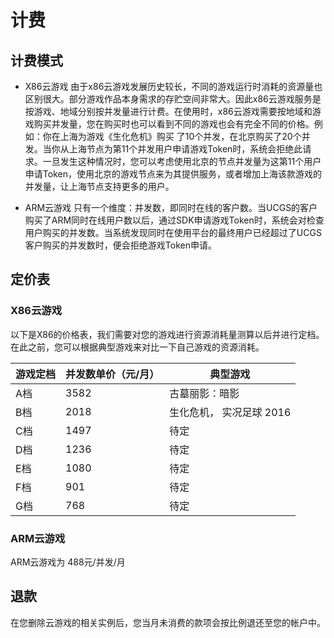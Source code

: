 # 计费

## 计费模式
- X86云游戏
由于x86云游戏发展历史较长，不同的游戏运行时消耗的资源量也区别很大。部分游戏作品本身需求的存贮空间非常大。因此x86云游戏服务是按游戏、地域分别按并发量进行计费。在使用时，x86云游戏需要按地域和游戏购买并发量，您在购买时也可以看到不同的游戏也会有完全不同的价格。例如：你在上海为游戏《生化危机》购买 了10个并发，在北京购买了20个并发。当你从上海节点为第11个并发用户申请游戏Token时，系统会拒绝此请求。一旦发生这种情况时，您可以考虑使用北京的节点并发量为这第11个用户申请Token，使用北京的游戏节点来为其提供服务，或者增加上海该款游戏的并发量，让上海节点支持更多的用户。

- ARM云游戏
只有一个维度：并发数，即同时在线的客户数。当UCGS的客户购买了ARM同时在线用户数以后，通过SDK申请游戏Token时，系统会对检查用户购买的并发数。当系统发现同时在使用平台的最终用户已经超过了UCGS客户购买的并发数时，便会拒绝游戏Token申请。


## 定价表
### X86云游戏
以下是X86的价格表，我们需要对您的游戏进行资源消耗量测算以后并进行定档。在此之前，您可以根据典型游戏来对比一下自己游戏的资源消耗。


| 游戏定档 | 并发数单价（元/月） |  典型游戏  |
|---|---|---|
|  A档 | 3582 | 古墓丽影：暗影  |
|  B档 | 2018 | 生化危机， 实况足球 2016 |
|  C档 | 1497 | 待定 |
|  D档 | 1236 | 待定 |
|  E档 | 1080 | 待定 |
|  F档 | 901 | 待定 |
|  G档 | 768 | 待定 |

### ARM云游戏
ARM云游戏为  488元/并发/月

## 退款
在您删除云游戏的相关实例后，您当月未消费的款项会按比例退还至您的帐户中。